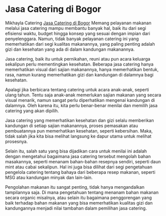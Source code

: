 # Jasa Catering di Bogor
Mikhayla Catering
<a href="http://www.mikhaylacatering">Jasa Catering di Bogor</a>
Memang pelayanan makanan melalui jasa catering mampu membantu banyak hal, baik itu dari segi efisiensi waktu, budget hingga konsep yang sesuai dengan impian dari penyelenggara. Namun, tidak banyak pelayanan catering ini yang memerhatikan dari segi kualitas makanannya, yang paling penting adalah gizi dan kesehatan yang ada di dalam kandungan makanannya.

Jasa catering, baik itu untuk pernikahan, reuni atau pun acara keluarga sekalipun perlu mementingkan kesehatan. Beberapa jasa catering hanya memerhatikan visual dari sajian makanannya, hanya memerhatikan bentuk, rasa, namun kurang memerhatikan gizi dan kandungan di dalamnya bagi kesehatan.

Apalagi jika berbicara tentang catering untuk acara anak-anak, seperti ulang tahun. Tentu saja anak-anak memerlukan sajian makanan yang secara visual menarik, namun sangat perlu diperhatikan mengenai kandungan di dalamnya. Oleh karena itu, kita perlu benar-benar menilai dan memilih jasa catering yang akan dipilih.

Jasa catering yang memerhatikan kesehatan dan gizi selalu memberikan kandungan di setiap sajian makanannya, proses pemasakan atau pembuatannya pun memerhatikan kesehatan, seperti kebersihan. Maka, tidak salah jika kita bisa melihat langsung ke dapur utama untuk melihat prosesnya.

Selain itu, salah satu yang bisa dijadikan cara untuk menilai ini adalah dengan mengetahui bagaimana jasa catering tersebut mengolah bahan masakannya, seperti menanam bahan-bahan resepnya sendiri, seperti daun mint atau cabai sekalipun. Hal ini juga bisa dilihat dari segi pengetahuan pengelola catering tentang bahaya dari beberapa resep makanan, seperti MSG atau kandungan minyak dan lain-lain.

Pengolahan makanan itu sangat penting, tidak hanya mengandalkan tampilannya saja. Di mana pengetahuan tentang menanam bahan makanan secara organic misalnya, atau selain itu bagaimana penggorengan yang baik terhadap bahan makanan yang bisa memerhatikan kualitas gizi dan kandungannya menjadi nilai tambahan dalam pemilihan jasa catering.
